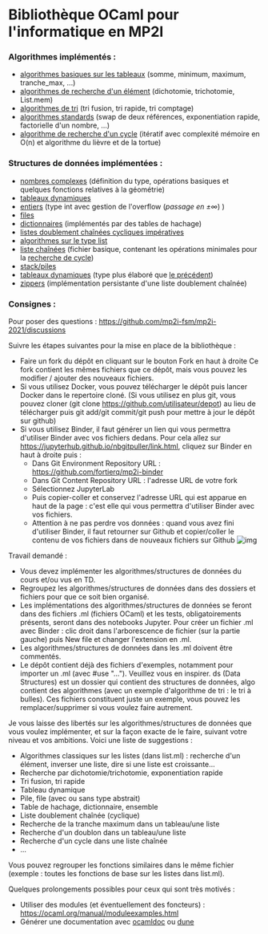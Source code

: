 # Bibliothèque OCaml pour l'informatique en MP2I

### Algorithmes implémentés :
- [algorithmes basiques sur les tableaux](https://github.com/augustin64/mp2i-library/tree/master/algo/array) (somme, minimum, maximum, tranche_max, ...)
- [algorithmes de recherche d'un élément](https://github.com/augustin64/mp2i-library/tree/master/algo/search) (dichotomie, trichotomie, List.mem)
- [algorithmes de tri](https://github.com/augustin64/mp2i-library/tree/master/algo/sort) (tri fusion, tri rapide, tri comptage)
- [algorithmes standards](https://github.com/augustin64/mp2i-library/tree/master/algo/standard) (swap de deux références, exponentiation rapide, factorielle d'un nombre, ...)
- [algorithme de recherche d'un cycle](https://github.com/augustin64/mp2i-library/tree/master/algo/has_cycle) (itératif avec complexité mémoire en O(n) et algorithme du lièvre et de la tortue)

### Structures de données implémentées :
- [nombres complexes](https://github.com/augustin64/mp2i-library/tree/master/ds/complex) (définition du type, opérations basiques et quelques fonctions relatives à la géométrie)
- [tableaux dynamiques](https://github.com/augustin64/mp2i-library/tree/master/ds/dyn_array)
- [entiers](https://github.com/augustin64/mp2i-library/blob/master/ds/entier) (type int avec gestion de l'overflow (_passage en ±∞_) )
- [files](https://github.com/augustin64/mp2i-library/blob/master/ds/file)
- [dictionnaires](https://github.com/augustin64/mp2i-library/blob/master/ds/hash_table) (implémentés par des tables de hachage)
- [listes doublement chaînées cycliques impératives](https://github.com/augustin64/mp2i-library/tree/master/ds/l2c)
- [algorithmes sur le type list](https://github.com/augustin64/mp2i-library/tree/master/ds/list)
- [liste chaînées](https://github.com/augustin64/mp2i-library/tree/master/ds/liste1) (fichier basique, contenant les opérations minimales pour la [recherche de cycle](https://github.com/augustin64/mp2i-library/tree/master/algo/has_cycle))
- [stack/piles](https://github.com/augustin64/mp2i-library/tree/master/ds/stack)
- [tableaux dynamiques](https://github.com/augustin64/mp2i-library/tree/master/ds/table_dyn) (type plus élaboré que [le précédent](https://github.com/augustin64/mp2i-library/tree/master/ds/dyn_array))
- [zippers](https://github.com/augustin64/mp2i-library/tree/master/ds/zipper) (implémentation persistante d'une liste doublement chaînée)

### Consignes :

Pour poser des questions : https://github.com/mp2i-fsm/mp2i-2021/discussions

Suivre les étapes suivantes pour la mise en place de la bibliothèque :
- Faire un fork du dépôt en cliquant sur le bouton Fork en haut à droite
Ce fork contient les mêmes fichiers que ce dépôt, mais vous pouvez les modifier / ajouter des nouveaux fichiers.
- Si vous utilisez Docker, vous pouvez télécharger le dépôt puis lancer Docker dans le repertoire cloné.
(Si vous utilisez en plus git, vous pouvez cloner (git clone https://github.com/utilisateur/depot) au lieu de télécharger
puis git add/git commit/git push pour mettre à jour le dépôt sur github)
- Si vous utilisez Binder, il faut générer un lien qui vous permettra d'utiliser Binder avec vos fichiers dedans.
Pour cela allez sur https://jupyterhub.github.io/nbgitpuller/link.html, cliquez sur Binder en haut à droite puis :
  - Dans Git Environment Repository URL : https://github.com/fortierq/mp2i-binder
  - Dans Git Content Repository URL : l'adresse URL de votre fork
  - Sélectionnez JupyterLab
  - Puis copier-coller et conservez l'adresse URL qui est apparue en haut de la page : c'est elle qui vous permettra d'utiliser Binder avec vos fichiers.
  - Attention à ne pas perdre vos données : quand vous avez fini d'utiliser Binder, il faut retourner sur Github et copier/coller le contenu de vos fichiers dans de nouveaux fichiers sur Github
![img](https://user-images.githubusercontent.com/49362475/137639518-972b5b78-248e-416d-bb8d-6ec7aaf8be70.png)

Travail demandé :
- Vous devez implémenter les algorithmes/structures de données du cours et/ou vus en TD.
- Regroupez les algorithmes/structures de données dans des dossiers et fichiers pour que ce soit bien organisé.
- Les implémentations des algorithmes/structures de données se feront dans des fichiers .ml (fichiers OCaml) et
les tests, obligatoirements présents, seront dans des notebooks Jupyter.
Pour créer un fichier .ml avec Binder : clic droit dans l'arborescence de fichier (sur la partie gauche) puis New file
et changer l'extension en .ml.
- Les algorithmes/structures de données dans les .ml doivent être commentés.
- Le dépôt contient déjà des fichiers d'exemples, notamment pour importer un .ml (avec #use "..."). Veuillez vous en inspirer. ds (Data Structures) est un dossier qui contient des structures de données, algo contient des algorithmes (avec un exemple d'algorithme de tri : le tri à bulles). Ces fichiers constituent juste un exemple, vous pouvez les remplacer/supprimer si vous voulez faire autrement.

Je vous laisse des libertés sur les algorithmes/structures de données que vous voulez implémenter, et sur la façon exacte
de le faire, suivant votre niveau et vos ambitions. Voici une liste de suggestions :
- Algorithmes classiques sur les listes (dans list.ml) : recherche d'un élément, inverser une liste, dire si une liste est croissante...
- Recherche par dichotomie/trichotomie, exponentiation rapide
- Tri fusion, tri rapide
- Tableau dynamique
- Pile, file (avec ou sans type abstrait)
- Table de hachage, dictionnaire, ensemble
- Liste doublement chaînée (cyclique)
- Recherche de la tranche maximum dans un tableau/une liste
- Recherche d'un doublon dans un tableau/une liste
- Recherche d'un cycle dans une liste chaînée
- ...

Vous pouvez regrouper les fonctions similaires dans le même fichier (exemple : toutes les fonctions de base sur les listes dans list.ml).

Quelques prolongements possibles pour ceux qui sont très motivés :
- Utiliser des modules (et éventuellement des foncteurs) : https://ocaml.org/manual/moduleexamples.html
- Générer une documentation avec [ocamldoc](https://ocaml.org/manual/ocamldoc.html) ou [dune](https://dune.readthedocs.io/en/stable/documentation.html)
